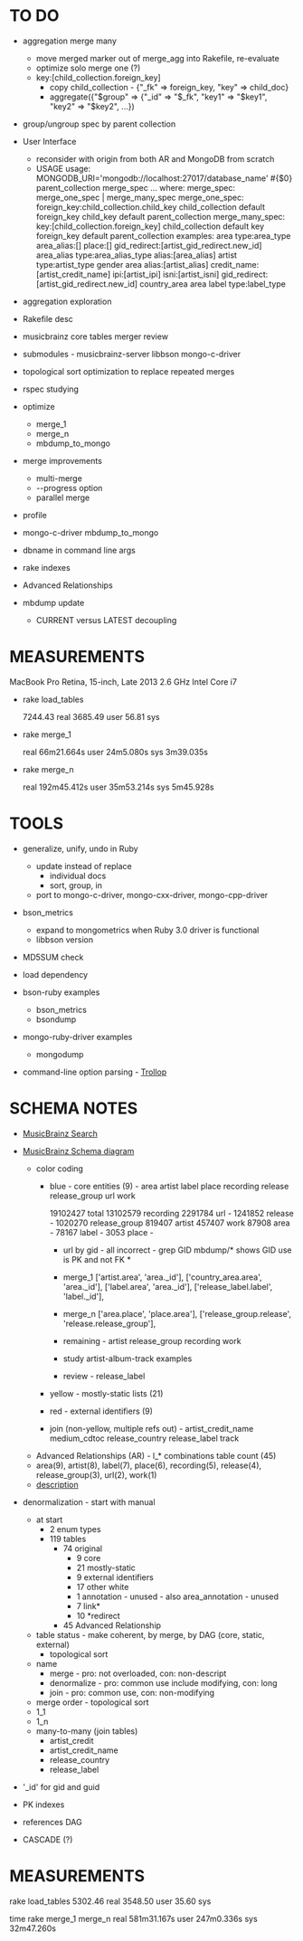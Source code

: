 # TO DO

* aggregation merge many
  * move merged marker out of merge_agg into Rakefile, re-evaluate
  * optimize solo merge one (?)
  * key:[child_collection.foreign_key]
    * copy child_collection - {"_fk" => foreign_key, "key" => child_doc}
    * aggregate({"$group" => {"_id" => "$_fk", "key1" => "$key1", "key2" => "$key2", ...})

* group/ungroup spec by parent collection
* User Interface
  * reconsider with origin from both AR and MongoDB from scratch
  * USAGE
      usage: MONGODB_URI='mongodb://localhost:27017/database_name' #{$0} parent_collection merge_spec ...
      where: merge_spec: merge_one_spec | merge_many_spec
             merge_one_spec: foreign_key:child_collection.child_key
               child_collection default foreign_key
               child_key default parent_collection
             merge_many_spec: key:[child_collection.foreign_key]
               child_collection default key
               foreign_key default parent_collection
      examples:
        area
          type:area_type
          area_alias:[]
          place:[]
          gid_redirect:[artist_gid_redirect.new_id]
        area_alias
          type:area_alias_type
          alias:[area_alias]
        artist
          type:artist_type
          gender
          area
          alias:[artist_alias]
          credit_name:[artist_credit_name]
          ipi:[artist_ipi]
          isni:[artist_isni]
          gid_redirect:[artist_gid_redirect.new_id]
        country_area
          area
        label
          type:label_type

* aggregation exploration
* Rakefile desc
* musicbrainz core tables merger review
* submodules - musicbrainz-server libbson mongo-c-driver
* topological sort optimization to replace repeated merges
* rspec studying
* optimize
  * merge_1
  * merge_n
  * mbdump_to_mongo
* merge improvements
  * multi-merge
  * --progress option
  * parallel merge
* profile
* mongo-c-driver mbdump_to_mongo
* dbname in command line args
* rake indexes
* Advanced Relationships

* mbdump update
  * CURRENT versus LATEST decoupling

# MEASUREMENTS

MacBook Pro Retina, 15-inch, Late 2013 2.6 GHz Intel Core i7

* rake load_tables

     7244.43 real      3685.49 user        56.81 sys

* rake merge_1

    real	66m21.664s
    user	24m5.080s
    sys	    3m39.035s

* rake merge_n

    real	192m45.412s
    user	35m53.214s
    sys	    5m45.928s

# TOOLS

* generalize, unify, undo in Ruby
  * update instead of replace
    * individual docs
    * sort, group, in
  * port to mongo-c-driver, mongo-cxx-driver, mongo-cpp-driver
* bson_metrics
  * expand to mongometrics when Ruby 3.0 driver is functional
  * libbson version
* MD5SUM check
* load dependency

* bson-ruby examples
  * bson_metrics
  * bsondump
* mongo-ruby-driver examples
  * mongodump
* command-line option parsing - [Trollop](http://trollop.rubyforge.org/)

# SCHEMA NOTES

* [MusicBrainz Search](http://musicbrainz.org/search)
* [MusicBrainz Schema diagram](http://wiki.musicbrainz.org/-/images/5/52/ngs.png)
    * color coding
      * blue - core entities (9) - area artist label place recording release release_group url work

         19102427 total
         13102579 recording
          2291784 url -
          1241852 release -
          1020270 release_group
           819407 artist
           457407 work
            87908 area -
            78167 label -
             3053 place -

        * url by gid - all incorrect - grep GID mbdump/* shows GID use is PK and not FK
            *
        * merge_1
        ['artist.area', 'area._id'],
        ['country_area.area', 'area._id'],
        ['label.area', 'area._id'],
        ['release_label.label', 'label._id'],
        * merge_n
        ['area.place', 'place.area'],
        ['release_group.release', 'release.release_group'],

        * remaining - artist release_group recording work
        * study artist-album-track examples

        * review - release_label

      * yellow - mostly-static lists (21)
      * red - external identifiers (9)
      * join (non-yellow, multiple refs out) - artist_credit_name medium_cdtoc release_country release_label track
    * Advanced Relationships (AR) - l_* combinations table count (45)
    * area(9), artist(8), label(7), place(6), recording(5), release(4), release_group(3), url(2), work(1)
    * [description](http://musicbrainz.org/doc/Next_Generation_Schema/Advanced_Relationships_Table_Structure)

* denormalization - start with manual
  * at start
    * 2 enum types
    * 119 tables
      * 74 original
        * 9 core
        * 21 mostly-static
        * 9 external identifiers
        * 17 other white
        * 1 annotation - unused - also area_annotation - unused
        * 7 link*
        * 10 *redirect
      * 45 Advanced Relationship
  * table status - make coherent, by merge, by DAG (core, static, external)
    * topological sort
  * name
    * merge - pro: not overloaded, con: non-descript
    * denormalize - pro: common use include modifying, con: long
    * join - pro: common use, con: non-modifying
  * merge order - topological sort
  * 1_1
  * 1_n
  * many-to-many (join tables)
    * artist_credit
    * artist_credit_name
    * release_country
    * release_label
* '_id' for gid and guid
* PK indexes
* references DAG
* CASCADE (?)

# MEASUREMENTS

rake load_tables
     5302.46 real      3548.50 user        35.60 sys

time rake merge_1 merge_n
    real 581m31.167s
    user 247m0.336s
    sys	32m47.260s
